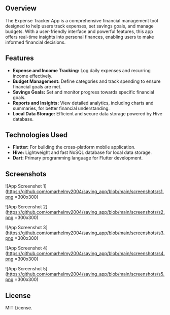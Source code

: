 ## Overview
The Expense Tracker App is a comprehensive financial management tool designed to help users track expenses, set savings goals, and manage budgets. With a user-friendly interface and powerful features, this app offers real-time insights into personal finances, enabling users to make informed financial decisions.

## Features
- **Expense and Income Tracking:** Log daily expenses and recurring income effectively.
- **Budget Management:** Define categories and track spending to ensure financial goals are met.
- **Savings Goals:** Set and monitor progress towards specific financial goals.
- **Reports and Insights:** View detailed analytics, including charts and summaries, for better financial understanding.
- **Local Data Storage:** Efficient and secure data storage powered by Hive database.

## Technologies Used
- **Flutter:** For building the cross-platform mobile application.
- **Hive:** Lightweight and fast NoSQL database for local data storage.
- **Dart:** Primary programming language for Flutter development.

## Screenshots
![App Screenshot 1] (https://github.com/omarhelmy2004/saving_app/blob/main/screenshots/s1.png =300x300)

![App Screenshot 2] (https://github.com/omarhelmy2004/saving_app/blob/main/screenshots/s2.png =300x300)

![App Screenshot 3] (https://github.com/omarhelmy2004/saving_app/blob/main/screenshots/s3.png =300x300)

![App Screenshot 4] (https://github.com/omarhelmy2004/saving_app/blob/main/screenshots/s4.png =300x300)

![App Screenshot 5] (https://github.com/omarhelmy2004/saving_app/blob/main/screenshots/s5.png =300x300)



## License
MIT License.

